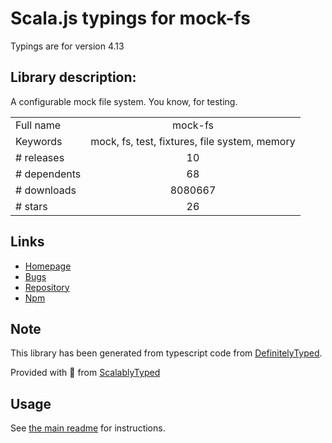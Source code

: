 
# Scala.js typings for mock-fs

Typings are for version 4.13

## Library description:
A configurable mock file system.  You know, for testing.

|                    |                 |
| ------------------ | :-------------: |
| Full name          | mock-fs |
| Keywords           | mock, fs, test, fixtures, file system, memory |
| # releases         | 10 |
| # dependents       | 68 |
| # downloads        | 8080667 |
| # stars            | 26 |

## Links
- [Homepage](https://github.com/tschaub/mock-fs)
- [Bugs](https://github.com/tschaub/mock-fs/issues)
- [Repository](https://github.com/tschaub/mock-fs)
- [Npm](https://www.npmjs.com/package/mock-fs)
    


## Note
This library has been generated from typescript code from [DefinitelyTyped](https://definitelytyped.org).

Provided with :purple_heart: from [ScalablyTyped](https://github.com/oyvindberg/ScalablyTyped)

## Usage
See [the main readme](../../readme.md) for instructions.


